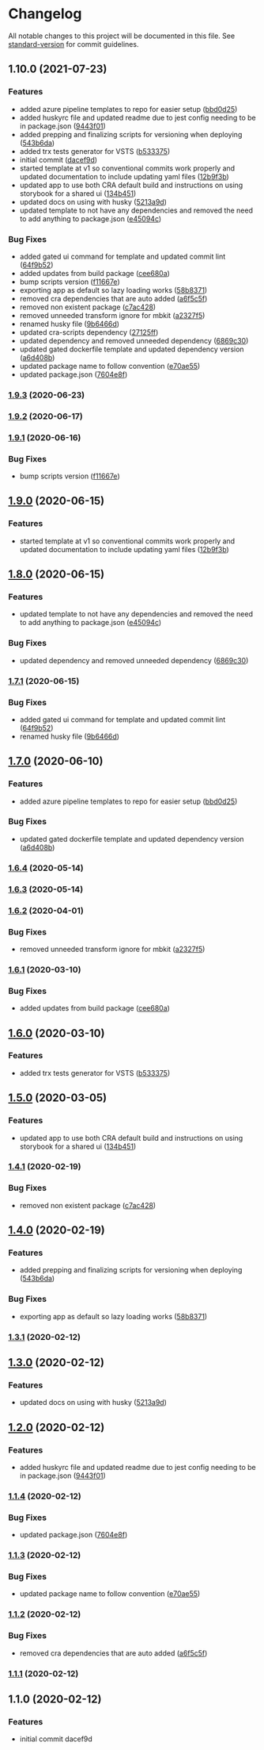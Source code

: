 # Changelog

All notable changes to this project will be documented in this file. See [standard-version](https://github.com/conventional-changelog/standard-version) for commit guidelines.

## 1.10.0 (2021-07-23)


### Features

* added azure pipeline templates to repo for easier setup ([bbd0d25](https://github.com/czaas/cra-mb-shared-ui/commit/bbd0d2540bbecc5c6e16eec301bcf3a18df7f5c2))
* added huskyrc file and updated readme due to jest config needing to be in package.json ([9443f01](https://github.com/czaas/cra-mb-shared-ui/commit/9443f016cb1d136980bb5dc9c818c23fd652a582))
* added prepping and finalizing scripts for versioning when deploying ([543b6da](https://github.com/czaas/cra-mb-shared-ui/commit/543b6da83d64fc719ba7c92447e225e5de8073b8))
* added trx tests generator for VSTS ([b533375](https://github.com/czaas/cra-mb-shared-ui/commit/b53337506d42eb2635a56c746738c3dcaef61a24))
* initial commit ([dacef9d](https://github.com/czaas/cra-mb-shared-ui/commit/dacef9d97d02245ddac73a0910d38a5ac70c977e))
* started template at v1 so conventional commits work properly and updated documentation to include updating yaml files ([12b9f3b](https://github.com/czaas/cra-mb-shared-ui/commit/12b9f3ba2ba514bcf14cba80c125598498cb47f4))
* updated app to use both CRA default build and instructions on using storybook for a shared ui ([134b451](https://github.com/czaas/cra-mb-shared-ui/commit/134b45172fbffc357e3a85082cb5f4f104ecaa9c))
* updated docs on using with husky ([5213a9d](https://github.com/czaas/cra-mb-shared-ui/commit/5213a9d8cb7b69991444b41e82861fd5d977cf05))
* updated template to not have any dependencies and removed the need to add anything to package.json ([e45094c](https://github.com/czaas/cra-mb-shared-ui/commit/e45094c8b8c1062058587c6a81d599e09602ad95))


### Bug Fixes

* added gated ui command for template and updated commit lint ([64f9b52](https://github.com/czaas/cra-mb-shared-ui/commit/64f9b52d57cca6ed2ea8d98eee74016356429118))
* added updates from build package ([cee680a](https://github.com/czaas/cra-mb-shared-ui/commit/cee680a852d85d5a0b5c5cf1fe2dcc2d2f5beea0))
* bump scripts version ([f11667e](https://github.com/czaas/cra-mb-shared-ui/commit/f11667e0c34bf6df3d90717cd7b1bc46e37931c6))
* exporting app as default so lazy loading works ([58b8371](https://github.com/czaas/cra-mb-shared-ui/commit/58b8371550e97a230ed9a67ccfdf2cc3a8d8cbb2))
* removed cra dependencies that are auto added ([a6f5c5f](https://github.com/czaas/cra-mb-shared-ui/commit/a6f5c5f61581ec6d3d06fefdee59dda203f6088e))
* removed non existent package ([c7ac428](https://github.com/czaas/cra-mb-shared-ui/commit/c7ac4287ff84d60c5ede8ecedad8878548811d08))
* removed unneeded transform ignore for mbkit ([a2327f5](https://github.com/czaas/cra-mb-shared-ui/commit/a2327f57228a6afd30182f45c257af082f2d6080))
* renamed husky file ([9b6466d](https://github.com/czaas/cra-mb-shared-ui/commit/9b6466dc7c0b3867f64bc6f98f00d9a2f5e6f6f6))
* updated cra-scripts dependency ([27125ff](https://github.com/czaas/cra-mb-shared-ui/commit/27125ff66f9c47e59ef8746a9e7f4b114eb764de))
* updated dependency and removed unneeded dependency ([6869c30](https://github.com/czaas/cra-mb-shared-ui/commit/6869c30d96e6fa9b3223c0f6e365118b4ad45b0b))
* updated gated dockerfile template and updated dependency version ([a6d408b](https://github.com/czaas/cra-mb-shared-ui/commit/a6d408b5857591cf92dbf58a4eb8a0fff380ed47))
* updated package name to follow convention ([e70ae55](https://github.com/czaas/cra-mb-shared-ui/commit/e70ae55b816a882670d4d2106f3f296c3a81731a))
* updated package.json ([7604e8f](https://github.com/czaas/cra-mb-shared-ui/commit/7604e8f42930855c240bcd2743c7c16850c65ff6))

### [1.9.3](https://github.com/czaas/cra-mb-shared-ui/compare/v1.9.2...v1.9.3) (2020-06-23)

### [1.9.2](https://github.com/czaas/cra-mb-shared-ui/compare/v1.9.1...v1.9.2) (2020-06-17)

### [1.9.1](https://github.com/czaas/cra-mb-shared-ui/compare/v1.9.0...v1.9.1) (2020-06-16)


### Bug Fixes

* bump scripts version ([f11667e](https://github.com/czaas/cra-mb-shared-ui/commit/f11667e0c34bf6df3d90717cd7b1bc46e37931c6))

## [1.9.0](https://github.com/czaas/cra-mb-shared-ui/compare/v1.8.0...v1.9.0) (2020-06-15)


### Features

* started template at v1 so conventional commits work properly and updated documentation to include updating yaml files ([12b9f3b](https://github.com/czaas/cra-mb-shared-ui/commit/12b9f3ba2ba514bcf14cba80c125598498cb47f4))

## [1.8.0](https://github.com/czaas/cra-mb-shared-ui/compare/v1.7.1...v1.8.0) (2020-06-15)


### Features

* updated template to not have any dependencies and removed the need to add anything to package.json ([e45094c](https://github.com/czaas/cra-mb-shared-ui/commit/e45094c8b8c1062058587c6a81d599e09602ad95))


### Bug Fixes

* updated dependency and removed unneeded dependency ([6869c30](https://github.com/czaas/cra-mb-shared-ui/commit/6869c30d96e6fa9b3223c0f6e365118b4ad45b0b))

### [1.7.1](https://github.com/czaas/cra-mb-shared-ui/compare/v1.7.0...v1.7.1) (2020-06-15)


### Bug Fixes

* added gated ui command for template and updated commit lint ([64f9b52](https://github.com/czaas/cra-mb-shared-ui/commit/64f9b52d57cca6ed2ea8d98eee74016356429118))
* renamed husky file ([9b6466d](https://github.com/czaas/cra-mb-shared-ui/commit/9b6466dc7c0b3867f64bc6f98f00d9a2f5e6f6f6))

## [1.7.0](https://github.com/czaas/cra-mb-shared-ui/compare/v1.6.4...v1.7.0) (2020-06-10)


### Features

* added azure pipeline templates to repo for easier setup ([bbd0d25](https://github.com/czaas/cra-mb-shared-ui/commit/bbd0d2540bbecc5c6e16eec301bcf3a18df7f5c2))


### Bug Fixes

* updated gated dockerfile template and updated dependency version ([a6d408b](https://github.com/czaas/cra-mb-shared-ui/commit/a6d408b5857591cf92dbf58a4eb8a0fff380ed47))

### [1.6.4](https://github.com/czaas/cra-mb-shared-ui/compare/v1.6.2...v1.6.4) (2020-05-14)

### [1.6.3](https://github.com/czaas/cra-mb-shared-ui/compare/v1.6.2...v1.6.3) (2020-05-14)

### [1.6.2](https://github.com/czaas/cra-mb-shared-ui/compare/v1.6.1...v1.6.2) (2020-04-01)


### Bug Fixes

* removed unneeded transform ignore for mbkit ([a2327f5](https://github.com/czaas/cra-mb-shared-ui/commit/a2327f57228a6afd30182f45c257af082f2d6080))

### [1.6.1](https://github.com/czaas/cra-mb-shared-ui/compare/v1.6.0...v1.6.1) (2020-03-10)


### Bug Fixes

* added updates from build package ([cee680a](https://github.com/czaas/cra-mb-shared-ui/commit/cee680a852d85d5a0b5c5cf1fe2dcc2d2f5beea0))

## [1.6.0](https://github.com/czaas/cra-mb-shared-ui/compare/v1.5.0...v1.6.0) (2020-03-10)


### Features

* added trx tests generator for VSTS ([b533375](https://github.com/czaas/cra-mb-shared-ui/commit/b53337506d42eb2635a56c746738c3dcaef61a24))

## [1.5.0](https://github.com/czaas/cra-mb-shared-ui/compare/v1.4.1...v1.5.0) (2020-03-05)


### Features

* updated app to use both CRA default build and instructions on using storybook for a shared ui ([134b451](https://github.com/czaas/cra-mb-shared-ui/commit/134b45172fbffc357e3a85082cb5f4f104ecaa9c))

### [1.4.1](https://github.com/czaas/cra-mb-shared-ui/compare/v1.4.0...v1.4.1) (2020-02-19)


### Bug Fixes

* removed non existent package ([c7ac428](https://github.com/czaas/cra-mb-shared-ui/commit/c7ac4287ff84d60c5ede8ecedad8878548811d08))

## [1.4.0](https://github.com/czaas/cra-mb-shared-ui/compare/v1.3.1...v1.4.0) (2020-02-19)


### Features

* added prepping and finalizing scripts for versioning when deploying ([543b6da](https://github.com/czaas/cra-mb-shared-ui/commit/543b6da83d64fc719ba7c92447e225e5de8073b8))


### Bug Fixes

* exporting app as default so lazy loading works ([58b8371](https://github.com/czaas/cra-mb-shared-ui/commit/58b8371550e97a230ed9a67ccfdf2cc3a8d8cbb2))

### [1.3.1](https://github.com/czaas/cra-mb-shared-ui/compare/v1.3.0...v1.3.1) (2020-02-12)

## [1.3.0](https://github.com/czaas/cra-mb-shared-ui/compare/v1.2.0...v1.3.0) (2020-02-12)


### Features

* updated docs on using with husky ([5213a9d](https://github.com/czaas/cra-mb-shared-ui/commit/5213a9d8cb7b69991444b41e82861fd5d977cf05))

## [1.2.0](https://github.com/czaas/cra-mb-shared-ui/compare/v1.1.4...v1.2.0) (2020-02-12)


### Features

* added huskyrc file and updated readme due to jest config needing to be in package.json ([9443f01](https://github.com/czaas/cra-mb-shared-ui/commit/9443f016cb1d136980bb5dc9c818c23fd652a582))

### [1.1.4](https://github.com/czaas/cra-mb-shared-ui/compare/v1.1.3...v1.1.4) (2020-02-12)


### Bug Fixes

* updated package.json ([7604e8f](https://github.com/czaas/cra-mb-shared-ui/commit/7604e8f42930855c240bcd2743c7c16850c65ff6))

### [1.1.3](https://github.com/czaas/cra-mb-shared-ui/compare/v1.1.2...v1.1.3) (2020-02-12)


### Bug Fixes

* updated package name to follow convention ([e70ae55](https://github.com/czaas/cra-mb-shared-ui/commit/e70ae55b816a882670d4d2106f3f296c3a81731a))

### [1.1.2](https://github.com/czaas/cra-mb-shared-ui/compare/v1.1.1...v1.1.2) (2020-02-12)


### Bug Fixes

* removed cra dependencies that are auto added ([a6f5c5f](https://github.com/czaas/cra-mb-shared-ui/commit/a6f5c5f61581ec6d3d06fefdee59dda203f6088e))

### [1.1.1](https://github.com/czaas/cra-mb-shared-ui/compare/v1.1.0...v1.1.1) (2020-02-12)

## 1.1.0 (2020-02-12)


### Features

* initial commit dacef9d
